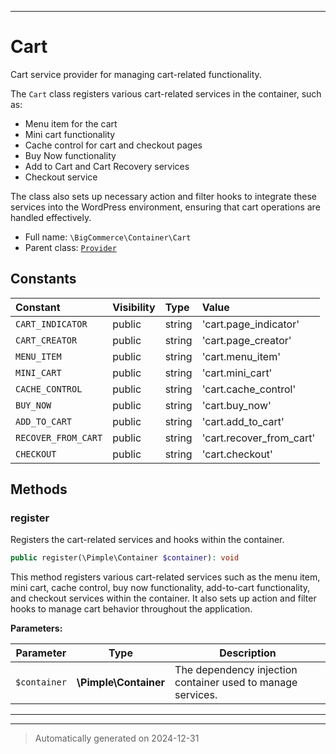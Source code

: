 ***

# Cart

Cart service provider for managing cart-related functionality.

The `Cart` class registers various cart-related services in the container, such as:
- Menu item for the cart
- Mini cart functionality
- Cache control for cart and checkout pages
- Buy Now functionality
- Add to Cart and Cart Recovery services
- Checkout service

The class also sets up necessary action and filter hooks to integrate these services
into the WordPress environment, ensuring that cart operations are handled effectively.

* Full name: `\BigCommerce\Container\Cart`
* Parent class: [`Provider`](./classes/BigCommerce/Container/Provider.md)


## Constants

| Constant | Visibility | Type | Value |
|:---------|:-----------|:-----|:------|
|`CART_INDICATOR`|public|string|&#039;cart.page_indicator&#039;|
|`CART_CREATOR`|public|string|&#039;cart.page_creator&#039;|
|`MENU_ITEM`|public|string|&#039;cart.menu_item&#039;|
|`MINI_CART`|public|string|&#039;cart.mini_cart&#039;|
|`CACHE_CONTROL`|public|string|&#039;cart.cache_control&#039;|
|`BUY_NOW`|public|string|&#039;cart.buy_now&#039;|
|`ADD_TO_CART`|public|string|&#039;cart.add_to_cart&#039;|
|`RECOVER_FROM_CART`|public|string|&#039;cart.recover_from_cart&#039;|
|`CHECKOUT`|public|string|&#039;cart.checkout&#039;|


## Methods


### register

Registers the cart-related services and hooks within the container.

```php
public register(\Pimple\Container $container): void
```

This method registers various cart-related services such as the menu item, mini cart, cache control,
buy now functionality, add-to-cart functionality, and checkout services within the container. It also sets up
action and filter hooks to manage cart behavior throughout the application.






**Parameters:**

| Parameter | Type | Description |
|-----------|------|-------------|
| `$container` | **\Pimple\Container** | The dependency injection container used to manage services. |





***


***
> Automatically generated on 2024-12-31

